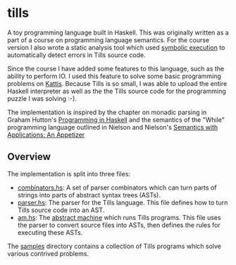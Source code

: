 # tills
A toy programming language built in Haskell. This was originally written as a part of a course on programming language semantics. For the course version I also wrote a static analysis tool which used [symbolic execution](https://en.wikipedia.org/wiki/Symbolic_execution) to automatically detect errors in Tills source code.

Since the course I have added some features to this language, such as the ability to perform IO. I used this feature to solve some basic programming problems on [Kattis](https://www.kattis.com/). Because Tills is so small, I was able to upload the entire Haskell interpreter as well as the the Tills source code for the programming puzzle I was solving :-).

The implementation is inspired by the chapter on monadic parsing in Graham Hutton's [Programming in Haskell](http://www.cs.nott.ac.uk/~pszgmh/pih.html) and the semantics of the "While" programming language outlined in Nielson and Nielson's [Semantics with Applications: An Appetizer](http://www.springer.com/la/book/9781846286919)


## Overview

The implementation is split into three files:
- [combinators.hs](combinators.hs): A set of parser combinators which can turn parts of strings into parts of abstract syntax trees (ASTs).
- [parser.hs](parser.hs): The parser for the Tills language. This file defines how to turn Tills source code into an AST.
- [am.hs](am.hs): The [abstract machine](https://en.wikipedia.org/wiki/Abstract_machine) which runs Tills programs. This file uses the parser to convert source files into ASTs, then defines the rules for executing these ASTs.

The [samples](samples) directory contains a collection of Tills programs which solve various contrived problems.
